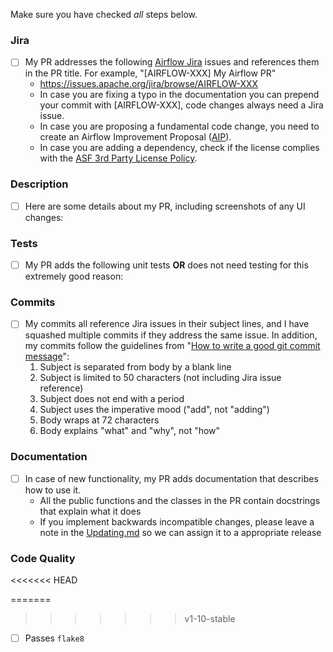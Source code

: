 Make sure you have checked _all_ steps below.

### Jira

- [ ] My PR addresses the following [Airflow Jira](https://issues.apache.org/jira/browse/AIRFLOW/) issues and references them in the PR title. For example, "\[AIRFLOW-XXX\] My Airflow PR"
  - https://issues.apache.org/jira/browse/AIRFLOW-XXX
  - In case you are fixing a typo in the documentation you can prepend your commit with \[AIRFLOW-XXX\], code changes always need a Jira issue.
  - In case you are proposing a fundamental code change, you need to create an Airflow Improvement Proposal ([AIP](https://cwiki.apache.org/confluence/display/AIRFLOW/Airflow+Improvements+Proposals)).
  - In case you are adding a dependency, check if the license complies with the [ASF 3rd Party License Policy](https://www.apache.org/legal/resolved.html#category-x).

### Description

- [ ] Here are some details about my PR, including screenshots of any UI changes:

### Tests

- [ ] My PR adds the following unit tests __OR__ does not need testing for this extremely good reason:

### Commits

- [ ] My commits all reference Jira issues in their subject lines, and I have squashed multiple commits if they address the same issue. In addition, my commits follow the guidelines from "[How to write a good git commit message](http://chris.beams.io/posts/git-commit/)":
  1. Subject is separated from body by a blank line
  1. Subject is limited to 50 characters (not including Jira issue reference)
  1. Subject does not end with a period
  1. Subject uses the imperative mood ("add", not "adding")
  1. Body wraps at 72 characters
  1. Body explains "what" and "why", not "how"

### Documentation

- [ ] In case of new functionality, my PR adds documentation that describes how to use it.
  - All the public functions and the classes in the PR contain docstrings that explain what it does
  - If you implement backwards incompatible changes, please leave a note in the [Updating.md](https://github.com/apache/airflow/blob/master/UPDATING.md) so we can assign it to a appropriate release

### Code Quality
<<<<<<< HEAD

=======
>>>>>>> v1-10-stable
- [ ] Passes `flake8`
